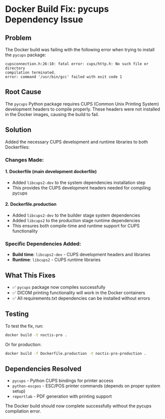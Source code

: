 # Docker Build Fix: pycups Dependency Issue

## Problem
The Docker build was failing with the following error when trying to install the `pycups` package:
```
cupsconnection.h:26:10: fatal error: cups/http.h: No such file or directory
compilation terminated.
error: command '/usr/bin/gcc' failed with exit code 1
```

## Root Cause
The `pycups` Python package requires CUPS (Common Unix Printing System) development headers to compile properly. These headers were not installed in the Docker images, causing the build to fail.

## Solution
Added the necessary CUPS development and runtime libraries to both Dockerfiles:

### Changes Made:

#### 1. Dockerfile (main development dockerfile)
- Added `libcups2-dev` to the system dependencies installation step
- This provides the CUPS development headers needed for compiling pycups

#### 2. Dockerfile.production
- Added `libcups2-dev` to the builder stage system dependencies
- Added `libcups2` to the production stage runtime dependencies
- This ensures both compile-time and runtime support for CUPS functionality

### Specific Dependencies Added:
- **Build time**: `libcups2-dev` - CUPS development headers and libraries
- **Runtime**: `libcups2` - CUPS runtime libraries

## What This Fixes
- ✅ `pycups` package now compiles successfully
- ✅ DICOM printing functionality will work in the Docker containers
- ✅ All requirements.txt dependencies can be installed without errors

## Testing
To test the fix, run:
```bash
docker build -t noctis-pro .
```

Or for production:
```bash
docker build -f Dockerfile.production -t noctis-pro-production .
```

## Dependencies Resolved
- `pycups` - Python CUPS bindings for printer access
- `python-escpos` - ESC/POS printer commands (depends on proper system setup)
- `reportlab` - PDF generation with printing support

The Docker build should now complete successfully without the pycups compilation error.